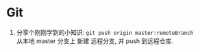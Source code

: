 # Git

1. 分享个刚刚学到的小知识: `git push origin master:remoteBranch `\
   从本地 master 分支上 新建 远程分支, 并 push 到远程仓库.
